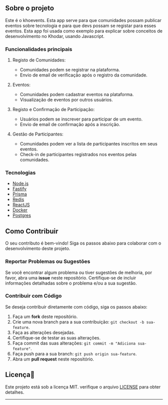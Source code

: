 ## Sobre o projeto

Este é o khoevents. Esta app serve para que comunidades possam publicar eventos sobre tecnologia e para que devs possam se registar para esses eventos.
Esta app foi usada como exemplo para explicar sobre conceitos de desenvolvimento no Khodar, usando Javascript.

### Funcionalidades principais

1. Registo de Comunidades:

   - Comunidades podem se registrar na plataforma.
   - Envio de email de verificação após o registro da comunidade.

2. Eventos:

   - Comunidades podem cadastrar eventos na plataforma.
   - Visualização de eventos por outros usuários.

3. Registo e Confirmação de Participação:

   - Usuários podem se inscrever para participar de um evento.
   - Envio de email de confirmação após a inscrição.

4. Gestão de Participantes:

   - Comunidades podem ver a lista de participantes inscritos em seus eventos.
   - Check-in de participantes registrados nos eventos pelas comunidades.

### Tecnologias

- [Node.js](https://nodejs.org/)
- [Fastify](https://fastify.dev/)
- [Prisma](https://www.prisma.io/)
- [Redis](https://redis.io/docs/connect/clients/nodejs/)
- [ReactJS](https://react.dev/)
- [Docker](https://www.docker.com/)
- [Postgres](https://www.postgres.org/)

## Como Contribuir

O seu contributo é bem-vindo! Siga os passos abaixo para colaborar com o desenvolvimento deste projeto.

### Reportar Problemas ou Sugestões

Se você encontrar algum problema ou tiver sugestões de melhoria, por favor, abra uma **issue** neste repositório. Certifique-se de incluir informações detalhadas sobre o problema e/ou a sua sugestão.

### Contribuir com Código

Se deseja contribuir diretamente com código, siga os passos abaixo:

1. Faça um **fork** deste repositório.
2. Crie uma nova branch para a sua contribuição: `git checkout -b sua-feature`.
3. Faça as alterações desejadas.
4. Certifique-se de testar as suas alterações.
5. Faça commit das suas alterações: `git commit -m "Adiciona sua-feature"`.
6. Faça push para a sua branch: `git push origin sua-feature`.
7. Abra um **pull request** neste repositório.

## Licença📝

Este projeto está sob a licença MIT. verifique o arquivo [LICENSE](LICENSE) para obter detalhes.

---
